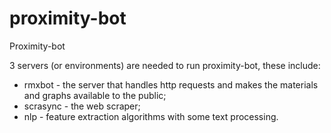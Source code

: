 # proximity-bot
Proximity-bot


3 servers (or environments) are needed to run proximity-bot, these include: 
* rmxbot - the server that handles http requests and makes the materials and graphs available to the public;
* scrasync - the web scraper;
* nlp - feature extraction algorithms with some text processing.

